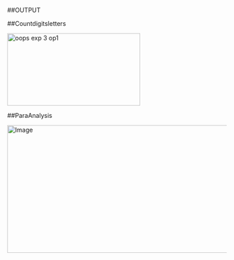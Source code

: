 ##OUTPUT

##Countdigitsletters

<img width="305" height="166" alt="oops exp 3 op1 " src="https://github.com/user-attachments/assets/f146ee93-0b12-4748-91e4-92499cfdd8c3" />


##ParaAnalysis

<img width="543" height="293" alt="Image" src="https://github.com/user-attachments/assets/be01be32-39c7-45d9-8608-3bae8d8dc95e" />
